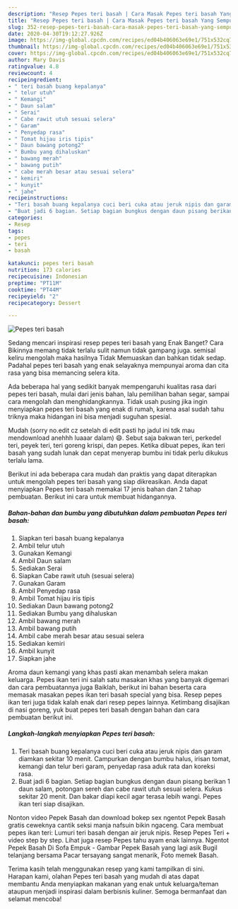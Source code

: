 ```yaml
---
description: "Resep Pepes teri basah | Cara Masak Pepes teri basah Yang Sempurna"
title: "Resep Pepes teri basah | Cara Masak Pepes teri basah Yang Sempurna"
slug: 352-resep-pepes-teri-basah-cara-masak-pepes-teri-basah-yang-sempurna
date: 2020-04-30T19:12:27.926Z
image: https://img-global.cpcdn.com/recipes/ed04b406063e69e1/751x532cq70/pepes-teri-basah-foto-resep-utama.jpg
thumbnail: https://img-global.cpcdn.com/recipes/ed04b406063e69e1/751x532cq70/pepes-teri-basah-foto-resep-utama.jpg
cover: https://img-global.cpcdn.com/recipes/ed04b406063e69e1/751x532cq70/pepes-teri-basah-foto-resep-utama.jpg
author: Mary Davis
ratingvalue: 4.8
reviewcount: 4
recipeingredient:
- " teri basah buang kepalanya"
- " telur utuh"
- " Kemangi"
- " Daun salam"
- " Serai"
- " Cabe rawit utuh sesuai selera"
- " Garam"
- " Penyedap rasa"
- " Tomat hijau iris tipis"
- " Daun bawang potong2"
- " Bumbu yang dihaluskan"
- " bawang merah"
- " bawang putih"
- " cabe merah besar atau sesuai selera"
- " kemiri"
- " kunyit"
- " jahe"
recipeinstructions:
- "Teri basah buang kepalanya cuci beri cuka atau jeruk nipis dan garam diamkan sekitar 10 menit. Campurkan dengan bumbu halus, irisan tomat, kemangi dan telur beri garam, penyedap rasa aduk rata dan koreksi rasa."
- "Buat jadi 6 bagian. Setiap bagian bungkus dengan daun pisang berikan 1 daun salam, potongan sereh dan cabe rawit utuh sesuai selera. Kukus sekitar 20 menit. Dan bakar diapi kecil agar terasa lebih wangi. Pepes ikan teri siap disajikan."
categories:
- Resep
tags:
- pepes
- teri
- basah

katakunci: pepes teri basah 
nutrition: 173 calories
recipecuisine: Indonesian
preptime: "PT11M"
cooktime: "PT44M"
recipeyield: "2"
recipecategory: Dessert

---
```



![Pepes teri basah](https://img-global.cpcdn.com/recipes/ed04b406063e69e1/751x532cq70/pepes-teri-basah-foto-resep-utama.jpg)

Sedang mencari inspirasi resep pepes teri basah yang Enak Banget? Cara Bikinnya memang tidak terlalu sulit namun tidak gampang juga. semisal keliru mengolah maka hasilnya Tidak Memuaskan dan bahkan tidak sedap. Padahal pepes teri basah yang enak selayaknya mempunyai aroma dan cita rasa yang bisa memancing selera kita.

Ada beberapa hal yang sedikit banyak mempengaruhi kualitas rasa dari pepes teri basah, mulai dari jenis bahan, lalu pemilihan bahan segar, sampai cara mengolah dan menghidangkannya. Tidak usah pusing jika ingin menyiapkan pepes teri basah yang enak di rumah, karena asal sudah tahu triknya maka hidangan ini bisa menjadi suguhan spesial.

Mudah (sorry no.edit cz setelah di edit pasti hp jadul ini tdk mau mendownload anehhh luaaar dalam) 😄. Sebut saja bakwan teri, perkedel teri, peyek teri, teri goreng krispi, dan pepes. Ketika dibuat pepes, ikan teri basah yang sudah lunak dan cepat menyerap bumbu ini tidak perlu dikukus terlalu lama.


Berikut ini ada beberapa cara mudah dan praktis yang dapat diterapkan untuk mengolah pepes teri basah yang siap dikreasikan. Anda dapat menyiapkan Pepes teri basah memakai 17 jenis bahan dan 2 tahap pembuatan. Berikut ini cara untuk membuat hidangannya.

<!--inarticleads1-->

##### Bahan-bahan dan bumbu yang dibutuhkan dalam pembuatan Pepes teri basah:

1. Siapkan  teri basah buang kepalanya
1. Ambil  telur utuh
1. Gunakan  Kemangi
1. Ambil  Daun salam
1. Sediakan  Serai
1. Siapkan  Cabe rawit utuh (sesuai selera)
1. Gunakan  Garam
1. Ambil  Penyedap rasa
1. Ambil  Tomat hijau iris tipis
1. Sediakan  Daun bawang potong2
1. Sediakan  Bumbu yang dihaluskan
1. Ambil  bawang merah
1. Ambil  bawang putih
1. Ambil  cabe merah besar atau sesuai selera
1. Sediakan  kemiri
1. Ambil  kunyit
1. Siapkan  jahe


Aroma daun kemangi yang khas pasti akan menambah selera makan keluarga. Pepes ikan teri ini salah satu masakan khas yang banyak digemari dan cara pembuatannya juga Baiklah, berikut ini bahan beserta cara memasak masakan pepes ikan teri basah special yang bisa. Resep pepes ikan teri juga tidak kalah enak dari resep pepes lainnya. Ketimbang disajikan di nasi goreng, yuk buat pepes teri basah dengan bahan dan cara pembuatan berikut ini. 

<!--inarticleads2-->

##### Langkah-langkah menyiapkan Pepes teri basah:

1. Teri basah buang kepalanya cuci beri cuka atau jeruk nipis dan garam diamkan sekitar 10 menit. Campurkan dengan bumbu halus, irisan tomat, kemangi dan telur beri garam, penyedap rasa aduk rata dan koreksi rasa.
1. Buat jadi 6 bagian. Setiap bagian bungkus dengan daun pisang berikan 1 daun salam, potongan sereh dan cabe rawit utuh sesuai selera. Kukus sekitar 20 menit. Dan bakar diapi kecil agar terasa lebih wangi. Pepes ikan teri siap disajikan.


Nonton video Pepek Basah dan download bokep sex ngentot Pepek Basah gratis ceweknya cantik seksi manja nafsuin bikin ngaceng. Cara membuat pepes ikan teri: Lumuri teri basah dengan air jeruk nipis. Resep Pepes Teri + video step by step. Lihat juga resep Pepes tahu ayam enak lainnya. Ngentot Pepek Basah Di Sofa Empuk - Gambar Pepek Basah yang lagi asik Bugil telanjang bersama Pacar tersayang sangat menarik, Foto memek Basah. 

Terima kasih telah menggunakan resep yang kami tampilkan di sini. Harapan kami, olahan Pepes teri basah yang mudah di atas dapat membantu Anda menyiapkan makanan yang enak untuk keluarga/teman ataupun menjadi inspirasi dalam berbisnis kuliner. Semoga bermanfaat dan selamat mencoba!
